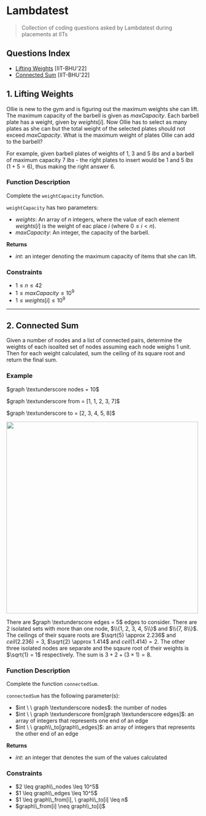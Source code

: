 # Lambdatest
> Collection of coding questions asked by Lambdatest during placements at IITs

## Questions Index

* [Lifting Weights](#1-lifting-weights) [IIT-BHU'22]
* [Connected Sum](#2-connected-sum) [IIT-BHU'22]

## 1. Lifting Weights

Ollie is new to the gym and is figuring out the maximum weights she can lift. The maximum capacity of the barbell is given as $maxCapacity$. Each barbell plate has a weight, given by $weights[i]$. Now Ollie has to select as many plates as she can but the total weight of the selected plates should not exceed $maxCapacity$. What is the maximum weight of plates Ollie can add to the barbell?

For example, given barbell plates of weights of $1$, $3$ and $5 \ lbs$ and a barbell of maximum capacity $7 \ lbs$ - the right plates to insert would be $1$ and $5 \ lbs$ $(1 + 5 = 6)$, thus making the right answer $6$.

### Function Description

Complete the `weightCapacity` function.

`weightCapacity` has two parameters:

* $weights$: An array of $n$ integers, where the value of each element $weights[i]$ is the weight of eac place $i$ (where $0 \leq i \lt n$\).
* $maxCapacity$: An integer, the capacity of the barbell.

$\textbf{Returns}$

* $int$: an integer denoting the maximum capacity of items that she can lift.

### Constraints

* $1 \leq n \leq 42$
* $1 \leq maxCapacity \leq 10^9$
* $1 \leq weights[i] \leq 10^9$

---

## 2. Connected Sum

Given a number of nodes and a list of connected pairs, determine the weights of each isoalted set of nodes assuming each node weighs $1$ unit. Then for each weight calculated, sum the ceiling of its square root and return the final sum.

### Example

$graph \textunderscore nodes = 10$

$graph \textunderscore from = [1, 1, 2, 3, 7]$

$graph \textunderscore to = [2, 3, 4, 5, 8]$

<img src="https://github.com/mrsac7/placement-resources/blob/main/Lambdatest/cnt.png" width="500">

There are $graph \textunderscore edges = 5$ edges to consider. There are $2$ isolated sets with more than one node, $\\{1, 2, 3, 4, 5\\}$ and $\\{7, 8\\}$. The ceilings of their square roots are $\sqrt{5} \approx 2.236$ and $ceil(2.236) = 3$, $\sqrt{2} \approx 1.414$ and $ceil(1.414) = 2$. The other three isolated nodes are separate and the sqaure root of their weights is $\sqrt{1} = 1$ respectively. The sum is $3 + 2 + (3 \times 1) = 8$.

### Function Description

Complete the function `connectedSum`. 

`connectedSum` has the following parameter(s):

* $int \ \ graph \textunderscore nodes$: the number of nodes
* $int \ \ graph \textunderscore from[graph \textunderscore edges]$: an array of integers that represents one end of an edge
* $int \ \ graph\\_to[graph\\_edges]$: an array of integers that represents the other end of an edge

$\textbf{Returns}$
* $int$: an integer that denotes the sum of the values calculated

### Constraints

* $2 \leq graph\\_nodes \leq 10^5$
* $1 \leq graph\\_edges \leq 10^5$
* $1 \leq graph\\_from[i], \ graph\\_to[i] \leq n$
* $graph\\_from[i] \neq graph\\_to[i]$


